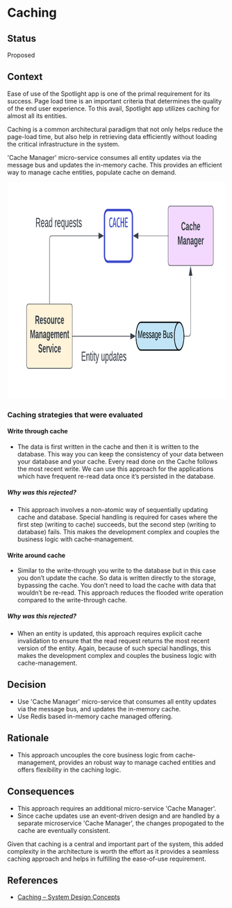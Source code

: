 # Caching

## Status
Proposed

## Context
Ease of use of the Spotlight app is one of the primal requirement for its success. Page load time is an important criteria that determines the quality of the end user experience. To this avail, Spotlight app utilizes caching for almost all its entities.

Caching is a common architectural paradigm that not only helps reduce the page-load time, but also help in retrieving data efficiently without loading the critical infrastructure in the system.

'Cache Manager' micro-service consumes all entity updates via the message bus and updates the in-memory cache. This provides an efficient way to manage cache entities, populate cache on demand.

<img src="../images/caching.png" height="500"></img>

### Caching strategies that were evaluated 

#### Write through cache

- The data is first written in the cache and then it is written to the database. This way you can keep the consistency of your data between your database and your cache. Every read done on the Cache follows the most recent write. We can use this approach for the applications which have frequent re-read data once it’s persisted in the database.

##### Why was this rejected?

- This approach involves a non-atomic way of sequentially updating cache and database. Special handling is required for cases where the first step (writing to cache) succeeds, but the second step (writing to database) fails. This makes the development complex and couples the business logic with cache-management.

#### Write around cache

- Similar to the write-through you write to the database but in this case you don’t update the cache. So data is written directly to the storage, bypassing the cache. You don’t need to load the cache with data that wouldn’t be re-read. This approach reduces the flooded write operation compared to the write-through cache.

##### Why was this rejected?

- When an entity is updated, this approach requires explicit cache invalidation to ensure that the read request returns the most recent version of the entity. Again, because of such special handlings, this makes the development complex and couples the business logic with cache-management.

## Decision

- Use 'Cache Manager' micro-service that consumes all entity updates via the message bus, and updates the in-memory cache.
- Use Redis based in-memory cache managed offering.  

## Rationale
- This approach uncouples the core business logic from cache-management, provides an robust way to manage cached entities and offers flexibility in the caching logic.

## Consequences
- This approach requires an additional micro-service 'Cache Manager'. 
- Since cache updates use an event-driven design and are handled by a separate microservice 'Cache Manager', the changes propogated to the cache are eventually consistent.

Given that caching is a central and important part of the system, this added complexity in the architecture is worth the effort as it provides a seamless caching approach and helps in fulfilling the ease-of-use requirement.

## References
- [Caching – System Design Concepts](https://www.geeksforgeeks.org/caching-system-design-concept-for-beginners/)